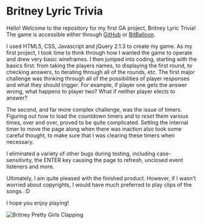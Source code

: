# Britney Lyric Trivia

Hello! Welcome to the repository for my first GA project, Britney Lyric Trivia! The game is accessible either through [GitHub](http://swdelaney2.github.io/project1/) or [BitBalloon](http://britney-lyric-trivia.bitballoon.com/).

I used HTML5, CSS, Javascript and jQuery 2.1.3 to create my game. As my first project, I took time to think through how I wanted the game to operate and drew very basic wireframes. I then jumped into coding, starting with the basics first: from taking the players names, to displaying the first round, to checking answers, to iterating through all of the rounds, etc. The first major challenge was thinking through all of the possibilities of player responses and what they should trigger. For example, if player one gets the answer wrong, what happens to player two? What if neither player elects to answer?

The second, and far more complex challenge, was the issue of timers. Figuring out how to load the countdown timers and to *reset* them various times, over and over, proved to be quite complicated. Setting the internal timer to move the page along when there was inaction also took some careful thought, to make sure that I was clearing these timers when necessary.

I eliminated a variety of other bugs during testing, including case-sensitivity, the ENTER key causing the page to refresh, unclosed event listeners and more.

Ultimately, I am quite pleased with the finished product. However, if I wasn't worried about copyrights, I would have much preferred to play clips of the songs. :D

I hope you enjoy playing!

![Britney Pretty Girls Clapping](http://static.celebuzz.com/uploads/2015/05/Britney-Spears-Pretty-Girls-Clap.gif)